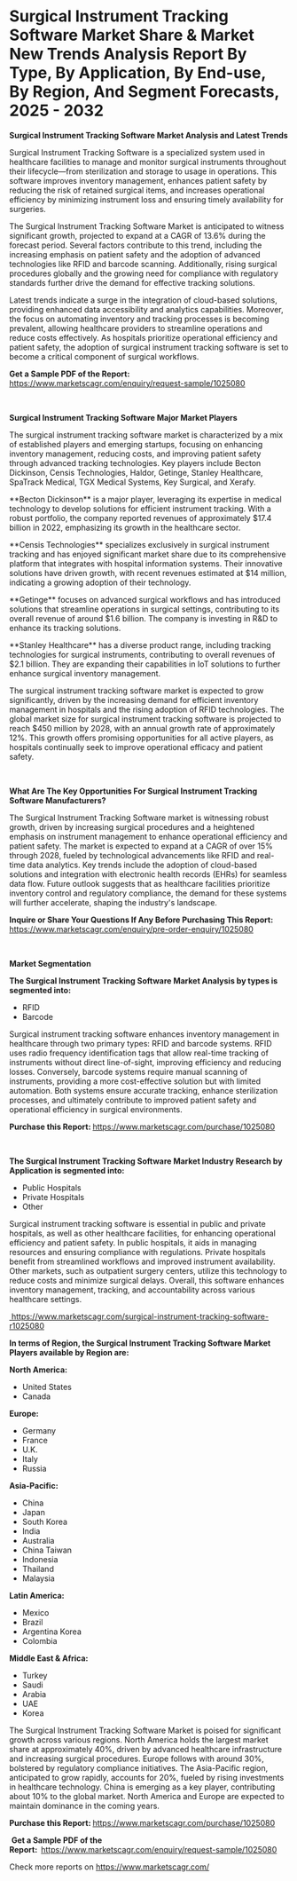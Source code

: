 <p><h1>Surgical Instrument Tracking Software Market Share & Market New Trends Analysis Report By Type, By Application, By End-use, By Region, And Segment Forecasts, 2025 - 2032</h1></p><p><strong>Surgical Instrument Tracking Software Market Analysis and Latest Trends</strong></p>
<p><p>Surgical Instrument Tracking Software is a specialized system used in healthcare facilities to manage and monitor surgical instruments throughout their lifecycle—from sterilization and storage to usage in operations. This software improves inventory management, enhances patient safety by reducing the risk of retained surgical items, and increases operational efficiency by minimizing instrument loss and ensuring timely availability for surgeries.</p><p>The Surgical Instrument Tracking Software Market is anticipated to witness significant growth, projected to expand at a CAGR of 13.6% during the forecast period. Several factors contribute to this trend, including the increasing emphasis on patient safety and the adoption of advanced technologies like RFID and barcode scanning. Additionally, rising surgical procedures globally and the growing need for compliance with regulatory standards further drive the demand for effective tracking solutions.</p><p>Latest trends indicate a surge in the integration of cloud-based solutions, providing enhanced data accessibility and analytics capabilities. Moreover, the focus on automating inventory and tracking processes is becoming prevalent, allowing healthcare providers to streamline operations and reduce costs effectively. As hospitals prioritize operational efficiency and patient safety, the adoption of surgical instrument tracking software is set to become a critical component of surgical workflows.</p></p>
<p><strong>Get a Sample PDF of the Report:&nbsp;</strong> <a href="https://www.marketscagr.com/enquiry/request-sample/1025080?utm_campaign=3285&utm_medium=2&utm_source=Github&utm_content=ia&utm_term=05032025&utm_id=surgical-instrument-tracking-software">https://www.marketscagr.com/enquiry/request-sample/1025080</a></p>
<p>&nbsp;</p>
<p><strong>Surgical Instrument Tracking Software Major Market Players</strong></p>
<p><p>The surgical instrument tracking software market is characterized by a mix of established players and emerging startups, focusing on enhancing inventory management, reducing costs, and improving patient safety through advanced tracking technologies. Key players include Becton Dickinson, Censis Technologies, Haldor, Getinge, Stanley Healthcare, SpaTrack Medical, TGX Medical Systems, Key Surgical, and Xerafy.</p><p>**Becton Dickinson** is a major player, leveraging its expertise in medical technology to develop solutions for efficient instrument tracking. With a robust portfolio, the company reported revenues of approximately $17.4 billion in 2022, emphasizing its growth in the healthcare sector.</p><p>**Censis Technologies** specializes exclusively in surgical instrument tracking and has enjoyed significant market share due to its comprehensive platform that integrates with hospital information systems. Their innovative solutions have driven growth, with recent revenues estimated at $14 million, indicating a growing adoption of their technology.</p><p>**Getinge** focuses on advanced surgical workflows and has introduced solutions that streamline operations in surgical settings, contributing to its overall revenue of around $1.6 billion. The company is investing in R&D to enhance its tracking solutions.</p><p>**Stanley Healthcare** has a diverse product range, including tracking technologies for surgical instruments, contributing to overall revenues of $2.1 billion. They are expanding their capabilities in IoT solutions to further enhance surgical inventory management.</p><p>The surgical instrument tracking software market is expected to grow significantly, driven by the increasing demand for efficient inventory management in hospitals and the rising adoption of RFID technologies. The global market size for surgical instrument tracking software is projected to reach $450 million by 2028, with an annual growth rate of approximately 12%. This growth offers promising opportunities for all active players, as hospitals continually seek to improve operational efficacy and patient safety.</p></p>
<p>&nbsp;</p>
<p><strong>What Are The Key Opportunities For Surgical Instrument Tracking Software Manufacturers?</strong></p>
<p><p>The Surgical Instrument Tracking Software market is witnessing robust growth, driven by increasing surgical procedures and a heightened emphasis on instrument management to enhance operational efficiency and patient safety. The market is expected to expand at a CAGR of over 15% through 2028, fueled by technological advancements like RFID and real-time data analytics. Key trends include the adoption of cloud-based solutions and integration with electronic health records (EHRs) for seamless data flow. Future outlook suggests that as healthcare facilities prioritize inventory control and regulatory compliance, the demand for these systems will further accelerate, shaping the industry's landscape.</p></p>
<p><strong>Inquire or Share Your Questions If Any Before Purchasing This Report:</strong> <a href="https://www.marketscagr.com/enquiry/pre-order-enquiry/1025080?utm_campaign=3285&utm_medium=2&utm_source=Github&utm_content=ia&utm_term=05032025&utm_id=surgical-instrument-tracking-software">https://www.marketscagr.com/enquiry/pre-order-enquiry/1025080</a></p>
<p>&nbsp;</p>
<p><strong>Market Segmentation</strong></p>
<p><strong>The Surgical Instrument Tracking Software Market Analysis by types is segmented into:</strong></p>
<p><ul><li>RFID</li><li>Barcode</li></ul></p>
<p><p>Surgical instrument tracking software enhances inventory management in healthcare through two primary types: RFID and barcode systems. RFID uses radio frequency identification tags that allow real-time tracking of instruments without direct line-of-sight, improving efficiency and reducing losses. Conversely, barcode systems require manual scanning of instruments, providing a more cost-effective solution but with limited automation. Both systems ensure accurate tracking, enhance sterilization processes, and ultimately contribute to improved patient safety and operational efficiency in surgical environments.</p></p>
<p><strong>Purchase this Report:&nbsp;</strong><a href="https://www.marketscagr.com/purchase/1025080?utm_campaign=3285&utm_medium=2&utm_source=Github&utm_content=ia&utm_term=05032025&utm_id=surgical-instrument-tracking-software">https://www.marketscagr.com/purchase/1025080</a></p>
<p>&nbsp;</p>
<p><strong>The Surgical Instrument Tracking Software Market Industry Research by Application is segmented into:</strong></p>
<p><ul><li>Public Hospitals</li><li>Private Hospitals</li><li>Other</li></ul></p>
<p><p>Surgical instrument tracking software is essential in public and private hospitals, as well as other healthcare facilities, for enhancing operational efficiency and patient safety. In public hospitals, it aids in managing resources and ensuring compliance with regulations. Private hospitals benefit from streamlined workflows and improved instrument availability. Other markets, such as outpatient surgery centers, utilize this technology to reduce costs and minimize surgical delays. Overall, this software enhances inventory management, tracking, and accountability across various healthcare settings.</p></p>
<p><a href="https://www.marketscagr.com/surgical-instrument-tracking-software-r1025080?utm_campaign=3285&utm_medium=2&utm_source=Github&utm_content=ia&utm_term=05032025&utm_id=surgical-instrument-tracking-software">&nbsp;https://www.marketscagr.com/surgical-instrument-tracking-software-r1025080</a></p>
<p><strong>In terms of Region, the Surgical Instrument Tracking Software Market Players available by Region are:</strong></p>
<p>
    <p> <strong> North America: </strong>
        <ul>
            <li>United States</li>
            <li>Canada</li>
        </ul>
        </p> 
    <p> <strong> Europe: </strong>
        <ul>
            <li>Germany</li>
            <li>France</li>
            <li>U.K.</li>
            <li>Italy</li>
            <li>Russia</li>
        </ul>
        </p> 
    <p> <strong> Asia-Pacific: </strong>
        <ul>
            <li>China</li>
            <li>Japan</li>
            <li>South Korea</li>
            <li>India</li>
            <li>Australia</li>
            <li>China Taiwan</li>
            <li>Indonesia</li>
            <li>Thailand</li>
            <li>Malaysia</li>
        </ul>
        </p> 
    <p> <strong> Latin America: </strong>
        <ul>
            <li>Mexico</li>
            <li>Brazil</li>
            <li>Argentina Korea</li>
            <li>Colombia</li>
        </ul>
        </p> 
    <p> <strong> Middle East & Africa: </strong>
        <ul>
            <li>Turkey</li>
            <li>Saudi</li>
            <li>Arabia</li>
            <li>UAE</li>
            <li>Korea</li>
        </ul>
    </p>
    </p>
<p><p>The Surgical Instrument Tracking Software Market is poised for significant growth across various regions. North America holds the largest market share at approximately 40%, driven by advanced healthcare infrastructure and increasing surgical procedures. Europe follows with around 30%, bolstered by regulatory compliance initiatives. The Asia-Pacific region, anticipated to grow rapidly, accounts for 20%, fueled by rising investments in healthcare technology. China is emerging as a key player, contributing about 10% to the global market. North America and Europe are expected to maintain dominance in the coming years.</p></p>
<p><strong>Purchase this Report: </strong><a href="https://www.marketscagr.com/purchase/1025080?utm_campaign=3285&utm_medium=2&utm_source=Github&utm_content=ia&utm_term=05032025&utm_id=surgical-instrument-tracking-software">https://www.marketscagr.com/purchase/1025080</a></p>
<p>&nbsp;<strong>Get a Sample PDF of the Report:&nbsp;&nbsp;</strong><a href="https://www.marketscagr.com/enquiry/request-sample/1025080?utm_campaign=3285&utm_medium=2&utm_source=Github&utm_content=ia&utm_term=05032025&utm_id=surgical-instrument-tracking-software">https://www.marketscagr.com/enquiry/request-sample/1025080</a></p>
<p><strong></strong></p>
<p>Check more reports on <a href="https://www.marketscagr.com/?utm_campaign=3285&utm_medium=2&utm_source=Github&utm_content=ia&utm_term=05032025&utm_id=surgical-instrument-tracking-software">https://www.marketscagr.com/</a></p>